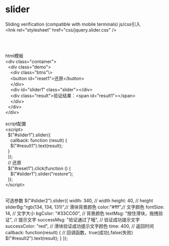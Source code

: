 # slider
Sliding verification (compatible with mobile terminals)
js/css引入<br/>
\<link rel="stylesheet" href="css/jquery.slider.css" /\>
<script type="text/javascript" src="js/jquery.min.js"></script><br/>
<script type="text/javascript" src="js/jquery.slider.min.js"></script><br/>
html模板<br/>
\<div class="container"\><br/>
&nbsp;&nbsp;\<div class="demo"\><br/>
&nbsp;&nbsp;&nbsp;&nbsp;\<div class="btns"\\><br/>
&nbsp;&nbsp;&nbsp;&nbsp;\<button id="reset1"\>还原\</button\><br/>
&nbsp;&nbsp;&nbsp;&nbsp;\</div\> <br/>
&nbsp;&nbsp;&nbsp;&nbsp;\<div id="slider1" class="slider"\>\</div\><br/>
&nbsp;&nbsp;&nbsp;&nbsp;\<div class="result"\>验证结果：\<span id="result1"\>\</span\><br/>
&nbsp;&nbsp;&nbsp;&nbsp;\</div\><br/>
&nbsp;&nbsp;\</div\><br/>
\</div\><br/>
<br/>
script配置<br/>
\<script\><br/>
&nbsp;&nbsp;\$("#slider1").slider({<br/>
&nbsp;&nbsp;&nbsp;&nbsp;callback: function (result) {<br/>
&nbsp;&nbsp;&nbsp;&nbsp;$("#result1").text(result);<br/>
&nbsp;&nbsp;}<br/>
&nbsp;&nbsp;});<br/>
&nbsp;&nbsp;// 还原<br/>
&nbsp;&nbsp;$("#reset1").click(function () {<br/>
&nbsp;&nbsp;&nbsp;&nbsp;$("#slider1").slider("restore");<br/>
&nbsp;&nbsp;});<br/>
\</script\>
<br />
<br />
<p>
可选参数
$("#slider2").slider({
  width: 340, // width
  height: 40, // height
  sliderBg:"rgb(134, 134, 131)",// 滑块背景颜色
  color:"#fff",// 文字颜色
  fontSize: 14, // 文字大小
  bgColor: "#33CC00", // 背景颜色
  textMsg: "按住滑块，拖拽验证", // 提示文字
  successMsg: "验证通过了哦", // 验证成功提示文字
  successColor: "red", // 滑块验证成功提示文字颜色
  time: 400, // 返回时间
  callback: function(result) { // 回调函数，true(成功),false(失败)
    $("#result2").text(result);
  }
});
</p>
